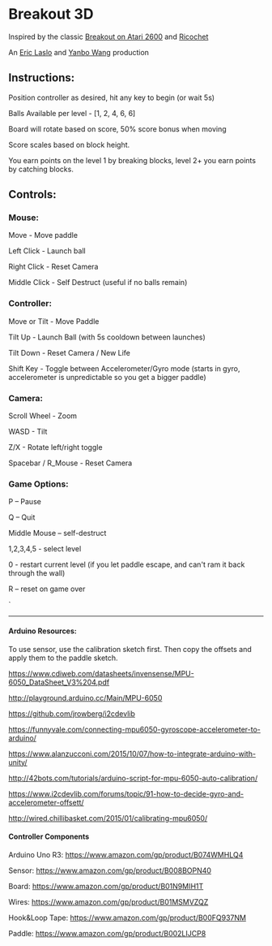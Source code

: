 # Breakout 3D 

Inspired by the classic [Breakout on Atari 2600](https://www.youtube.com/watch?v=Up-a5x3coC0) and [Ricochet](https://www.youtube.com/watch?v=cBIedv-i8eo)

An [Eric Laslo](https://github.com/erl67) and [Yanbo Wang](https://github.com/YanboWang76) production


## Instructions:

Position controller as desired, hit any key to begin (or wait 5s)

Balls Available per level - [1, 2, 4, 6, 6]

Board will rotate based on score, 50% score bonus when moving

Score scales based on block height.

You earn points on the level 1 by breaking blocks, level 2+ you earn points by catching blocks.


## Controls:

### Mouse: 

Move - Move paddle

Left Click - Launch ball

Right Click - Reset Camera

Middle Click - Self Destruct (useful if no balls remain)


### Controller:

Move or Tilt - Move Paddle

Tilt Up - Launch Ball (with 5s cooldown between launches)

Tilt Down - Reset Camera / New Life

Shift Key - Toggle between Accelerometer/Gyro mode
   (starts in gyro, accelerometer is unpredictable so you get a bigger paddle)


### Camera: 

Scroll Wheel - Zoom

WASD - Tilt

Z/X - Rotate left/right toggle

Spacebar / R_Mouse - Reset Camera

### Game Options: 

P – Pause

Q – Quit

Middle Mouse – self-destruct

1,2,3,4,5 - select level

0 - restart current level (if you let paddle escape, and can't ram it back through the wall)

R – reset on game over

\`

***

#### Arduino Resources: 

To use sensor, use the calibration sketch first.
Then copy the offsets and apply them to the paddle sketch.

https://www.cdiweb.com/datasheets/invensense/MPU-6050_DataSheet_V3%204.pdf

http://playground.arduino.cc/Main/MPU-6050

https://github.com/jrowberg/i2cdevlib

https://funnyvale.com/connecting-mpu6050-gyroscope-accelerometer-to-arduino/

https://www.alanzucconi.com/2015/10/07/how-to-integrate-arduino-with-unity/

http://42bots.com/tutorials/arduino-script-for-mpu-6050-auto-calibration/

https://www.i2cdevlib.com/forums/topic/91-how-to-decide-gyro-and-accelerometer-offsett/

http://wired.chillibasket.com/2015/01/calibrating-mpu6050/


#### Controller Components

Arduino Uno R3: https://www.amazon.com/gp/product/B074WMHLQ4

Sensor: https://www.amazon.com/gp/product/B008BOPN40

Board: https://www.amazon.com/gp/product/B01N9MIH1T

Wires: https://www.amazon.com/gp/product/B01MSMVZQZ

Hook&Loop Tape: https://www.amazon.com/gp/product/B00FQ937NM

Paddle: https://www.amazon.com/gp/product/B002LIJCP8
